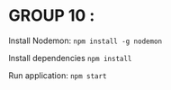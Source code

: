 # GROUP 10 :

Install Nodemon: `npm install -g nodemon`

Install dependencies `npm install`

Run application: `npm start`
